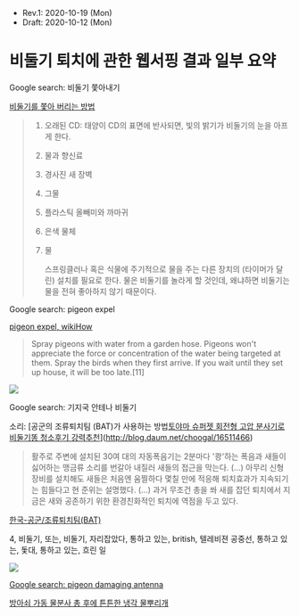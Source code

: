 * Rev.1: 2020-10-19 (Mon)
* Draft: 2020-10-12 (Mon)

# 비둘기 퇴치에 관한 웹서핑 결과 일부 요약

Google search: 비둘기 쫓아내기

[비둘기를 쫓아 버리는 방법](https://myanimals.com/ko/animals/7-ways-to-scare-off-pigeons/)

> 1. 오래된 CD: 태양이 CD의 표면에 반사되면, 빛의 밝기가 비둘기의 눈을 아프게 한다.
>
> 2. 물과 향신료
>
> 3. 경사진 새 장벽
>
> 4. 그물
>
> 5. 플라스틱 올빼미와 까마귀
>
> 6. 은색 물체
>
> 7. 물
>
>     스프링클러나 혹은 식물에 주기적으로 물을 주는 다른 장치의 (타이머가 달린) 설치를 필요로 한다. 물은 비둘기를 놀라게 할 것인데, 왜냐하면 비둘기는 물을 전혀 좋아하지 않기 때문이다.

Google search: pigeon expel

[pigeon expel, wikiHow](https://www.wikihow.com/Get-Rid-of-Pigeons)

> Spray pigeons with water from a garden hose. Pigeons won't appreciate the force or concentration of the water being targeted at them. Spray the birds when they first arrive. If you wait until they set up house, it will be too late.[11]

<img src="https://www.wikihow.com/images/thumb/8/87/Get-Rid-of-Pigeons-Step-10-Version-5.jpg/aid46201-v4-728px-Get-Rid-of-Pigeons-Step-10-Version-5.jpg.webp">

Google search: 기지국 안테나 비둘기

소리: [공군의 조류퇴치팀 (BAT)가 사용하는 방법[토야마 슈퍼젯 회전형 고압 분사기로 비둘기똥 청소후기 강력추천](https://blog.naver.com/jdance01/221998688975)](http://blog.daum.net/choogal/16511466)

> 활주로 주변에 설치된 30여 대의 자동폭음기는 2분마다 '쾅'하는 폭음과 새들이 싫어하는 맹금류 소리를 번갈아 내질러 새들의 접근을 막는다. (...) 아무리 신형 장비를 설치해도 새들은 처음엔 움찔하다 몇칠 만에 적응해 퇴치효과가 지속되기는 힘들다고 현 준위는 설명했다. (...) 과거 무조건 총을 쏴 새를 잡던 퇴치에서 지금은 새와 공존하기 위한 환경친화적인 퇴치에 역점을 두고 있다.

[한국-공군/조류퇴치팀(BAT)](https://www.google.com/imgres?imgurl=https%3A%2F%2Ft1.daumcdn.net%2Fcfile%2Fblog%2F185B69404EC0A61928&imgrefurl=http%3A%2F%2Fblog.daum.net%2Fchoogal%2F16511466&tbnid=SR8gPbV32uoHvM&vet=10CBsQMyhyahcKEwi4gLSZ0q7sAhUAAAAAHQAAAAAQAg..i&docid=B8mvn6cOume0PM&w=500&h=287&q=%EB%B9%84%EB%91%98%EA%B8%B0%20%EC%AB%93%EC%95%84%EB%82%B4%EA%B8%B0&ved=0CBsQMyhyahcKEwi4gLSZ0q7sAhUAAAAAHQAAAAAQAg)

4, 비둘기, 또는, 비둘기, 자리잡았다, 통하고 있는, british, 텔레비젼 공중선, 통하고 있는, 돛대, 통하고 있는, 흐린 일

<img src="https://fscomps.fotosearch.com/compc/CSP/CSP994/tv-%EC%95%88%ED%85%8C%EB%82%98-%EB%98%90%EB%8A%94-%EA%B3%B5%EC%A4%91%EC%84%A0-%EC%99%80-4-%EB%B9%84%EB%91%98%EA%B8%B0-%EC%8A%A4%ED%86%A1%ED%8F%AC%ED%86%A0__k16339096.jpg">

[Google search: pigeon damaging antenna](https://www.google.com/search?q=pigeon+damaging+antenna&newwindow=1&sxsrf=ALeKk00NtLtkxpgzjFuuIRBHD0DCCDUDjQ:1602489906688&source=lnms&tbm=isch&sa=X&ved=2ahUKEwixoZONzK7sAhXI3mEKHe6gAsUQ_AUoAXoECCkQAw&biw=1853&bih=920)

[방아쇠 가동 물분사 총 후에 튼튼한 냉각 물뿌리개](http://korean.milkingmachinespareparts.com/sale-10191323-durable-cooling-sprinklers-after-trigger-operation-water-spray-gun.html)
